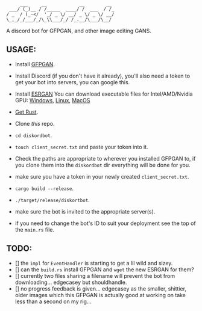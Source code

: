 ```
     ___     __            __        __
 ___/ (_)__ / /_____  ____/ /  ___  / /_
/ _  / (_-</  '_/ _ \/ __/ _ \/ _ \/ __/
\_,_/_/___/_/\_\\___/_/ /_.__/\___/\__/

```

A discord bot for GFPGAN, and other image editing GANS.

## USAGE:

- Install [GFPGAN](https://lmgtfy.app/?q=gfpgan).
- Install Discord (if you don't have it already), you'll also need a token to get your bot into servers, you can google this.
- Install [ESRGAN](https://github.com/xinntao/Real-ESRGAN) You can download executable files for Intel/AMD/Nvidia GPU: <a href="https://github.com/xinntao/Real-ESRGAN/releases/download/v0.2.5.0/realesrgan-ncnn-vulkan-20220424-windows.zip">Windows</a>, <a href="https://github.com/xinntao/Real-ESRGAN/releases/download/v0.2.5.0/realesrgan-ncnn-vulkan-20220424-ubuntu.zip">Linux</a>, <a href="https://github.com/xinntao/Real-ESRGAN/releases/download/v0.2.5.0/realesrgan-ncnn-vulkan-20220424-macos.zip">MacOS</a>

- [Get Rust](www.rust-lang.org).
- Clone _this_ repo.
- `cd diskordbot`.
- `touch client_secret.txt` and paste your token into it.
- Check the paths are appropriate to wherever you installed GFPGAN to, if you clone them into the `diskordbot` dir everything will be done for you.
- make sure you have a token in your newly created `client_secret.txt`.
- `cargo build --release`.
- `./target/release/diskortbot`.
- make sure the bot is invited to the appropriate server(s).
- if you need to change the bot's ID to suit your deployment see the top of the `main.rs` file.

## TODO:

- [] the `impl` for `EventHandler` is starting to get a lil wild and sizey.
- [] can the `build.rs` install GFPGAN and `wget` the new ESRGAN for them?
- [] currently two files sharing a filename will prevent the bot from downloading... edgecasey but shouldhandle.
- [] no progress feedback is given... edgecasey as the smaller, shittier, older images which this GFPGAN is actually good at working on take less than a second on my rig...
